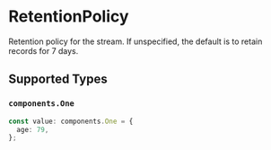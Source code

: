 # RetentionPolicy

Retention policy for the stream.
If unspecified, the default is to retain records for 7 days.


## Supported Types

### `components.One`

```typescript
const value: components.One = {
  age: 79,
};
```

